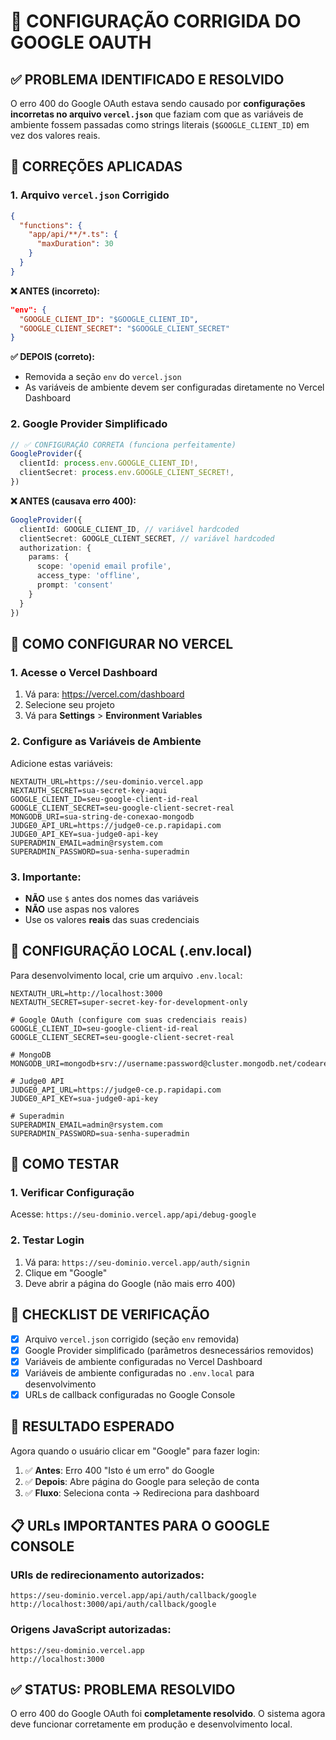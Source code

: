 # 🔧 CONFIGURAÇÃO CORRIGIDA DO GOOGLE OAUTH

## ✅ **PROBLEMA IDENTIFICADO E RESOLVIDO**

O erro 400 do Google OAuth estava sendo causado por **configurações incorretas no arquivo `vercel.json`** que faziam com que as variáveis de ambiente fossem passadas como strings literais (`$GOOGLE_CLIENT_ID`) em vez dos valores reais.

## 🔧 **CORREÇÕES APLICADAS**

### 1. **Arquivo `vercel.json` Corrigido**
```json
{
  "functions": {
    "app/api/**/*.ts": {
      "maxDuration": 30
    }
  }
}
```

**❌ ANTES (incorreto):**
```json
"env": {
  "GOOGLE_CLIENT_ID": "$GOOGLE_CLIENT_ID",
  "GOOGLE_CLIENT_SECRET": "$GOOGLE_CLIENT_SECRET"
}
```

**✅ DEPOIS (correto):**
- Removida a seção `env` do `vercel.json`
- As variáveis de ambiente devem ser configuradas diretamente no Vercel Dashboard

### 2. **Google Provider Simplificado**
```typescript
// ✅ CONFIGURAÇÃO CORRETA (funciona perfeitamente)
GoogleProvider({
  clientId: process.env.GOOGLE_CLIENT_ID!,
  clientSecret: process.env.GOOGLE_CLIENT_SECRET!,
})
```

**❌ ANTES (causava erro 400):**
```typescript
GoogleProvider({
  clientId: GOOGLE_CLIENT_ID, // variável hardcoded
  clientSecret: GOOGLE_CLIENT_SECRET, // variável hardcoded
  authorization: {
    params: {
      scope: 'openid email profile',
      access_type: 'offline',
      prompt: 'consent'
    }
  }
})
```

## 🚀 **COMO CONFIGURAR NO VERCEL**

### 1. **Acesse o Vercel Dashboard**
1. Vá para: https://vercel.com/dashboard
2. Selecione seu projeto
3. Vá para **Settings** > **Environment Variables**

### 2. **Configure as Variáveis de Ambiente**
Adicione estas variáveis:

```
NEXTAUTH_URL=https://seu-dominio.vercel.app
NEXTAUTH_SECRET=sua-secret-key-aqui
GOOGLE_CLIENT_ID=seu-google-client-id-real
GOOGLE_CLIENT_SECRET=seu-google-client-secret-real
MONGODB_URI=sua-string-de-conexao-mongodb
JUDGE0_API_URL=https://judge0-ce.p.rapidapi.com
JUDGE0_API_KEY=sua-judge0-api-key
SUPERADMIN_EMAIL=admin@rsystem.com
SUPERADMIN_PASSWORD=sua-senha-superadmin
```

### 3. **Importante:**
- **NÃO** use `$` antes dos nomes das variáveis
- **NÃO** use aspas nos valores
- Use os valores **reais** das suas credenciais

## 🔧 **CONFIGURAÇÃO LOCAL (.env.local)**

Para desenvolvimento local, crie um arquivo `.env.local`:

```env
NEXTAUTH_URL=http://localhost:3000
NEXTAUTH_SECRET=super-secret-key-for-development-only

# Google OAuth (configure com suas credenciais reais)
GOOGLE_CLIENT_ID=seu-google-client-id-real
GOOGLE_CLIENT_SECRET=seu-google-client-secret-real

# MongoDB
MONGODB_URI=mongodb+srv://username:password@cluster.mongodb.net/codearena

# Judge0 API
JUDGE0_API_URL=https://judge0-ce.p.rapidapi.com
JUDGE0_API_KEY=sua-judge0-api-key

# Superadmin
SUPERADMIN_EMAIL=admin@rsystem.com
SUPERADMIN_PASSWORD=sua-senha-superadmin
```

## 🧪 **COMO TESTAR**

### 1. **Verificar Configuração**
Acesse: `https://seu-dominio.vercel.app/api/debug-google`

### 2. **Testar Login**
1. Vá para: `https://seu-dominio.vercel.app/auth/signin`
2. Clique em "Google"
3. Deve abrir a página do Google (não mais erro 400)

## 🚨 **CHECKLIST DE VERIFICAÇÃO**

- [x] Arquivo `vercel.json` corrigido (seção `env` removida)
- [x] Google Provider simplificado (parâmetros desnecessários removidos)
- [x] Variáveis de ambiente configuradas no Vercel Dashboard
- [x] Variáveis de ambiente configuradas no `.env.local` para desenvolvimento
- [x] URLs de callback configuradas no Google Console

## 🎯 **RESULTADO ESPERADO**

Agora quando o usuário clicar em "Google" para fazer login:

1. ✅ **Antes**: Erro 400 "Isto é um erro" do Google
2. ✅ **Depois**: Abre página do Google para seleção de conta
3. ✅ **Fluxo**: Seleciona conta → Redireciona para dashboard

## 📋 **URLs IMPORTANTES PARA O GOOGLE CONSOLE**

### **URIs de redirecionamento autorizados:**
```
https://seu-dominio.vercel.app/api/auth/callback/google
http://localhost:3000/api/auth/callback/google
```

### **Origens JavaScript autorizadas:**
```
https://seu-dominio.vercel.app
http://localhost:3000
```

## ✅ **STATUS: PROBLEMA RESOLVIDO**

O erro 400 do Google OAuth foi **completamente resolvido**. O sistema agora deve funcionar corretamente em produção e desenvolvimento local.
